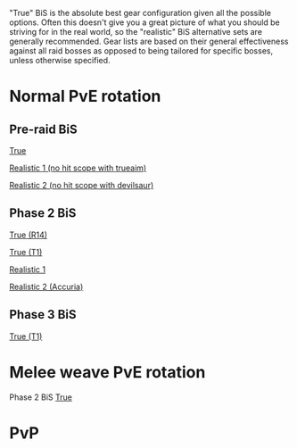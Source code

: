 "True" BiS is the absolute best gear configuration given all the possible options. Often this doesn't give you a great picture of what you should be striving for in the real world, so the "realistic" BiS alternative sets are generally recommended.
Gear lists are based on their general effectiveness against all raid bosses as opposed to being tailored for specific bosses, unless otherwise specified.

Normal PvE rotation
===
Pre-raid BiS
---
[True](https://sixtyupgrades.com/set/9pctoKR6vBwC6e8fKBvCU7)

[Realistic 1 (no hit scope with trueaim)](https://sixtyupgrades.com/set/i8LUu7kF7KQGvZba2WfCQj)

[Realistic 2 (no hit scope with devilsaur)](https://sixtyupgrades.com/set/iFsdgRWC44vGrp5KF424mH)


Phase 2 BiS
---
[True (R14)](https://sixtyupgrades.com/set/dqJJ57f3bwfcq8RiDepn5N)

[True (T1)](https://sixtyupgrades.com/set/egVcEfDPhN73G5NMT3hT4R)

[Realistic 1](https://sixtyupgrades.com/set/nULaGrRB6Pt8gTqESczDdh)

[Realistic 2 (Accuria)](https://sixtyupgrades.com/set/vQxUYxeWSD41JKfSW7QJec)


Phase 3 BiS
---
[True (T1)](https://sixtyupgrades.com/set/aZ94fKMhQxCaZNr4xG4D1f)


Melee weave PvE rotation
===
Phase 2 BiS
[True](https://sixtyupgrades.com/set/uazo3WSb7mbXVyaoxJ1akA)




PvP
===